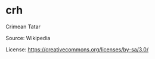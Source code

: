 # crh


Crimean Tatar


Source: Wikipedia


License: https://creativecommons.org/licenses/by-sa/3.0/
